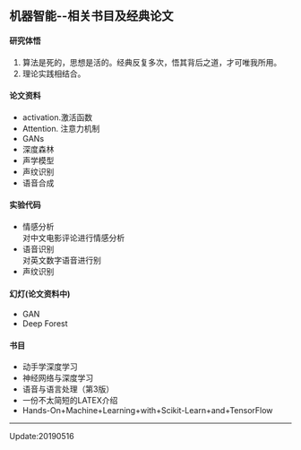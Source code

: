 ## 机器智能--相关书目及经典论文
#### 研究体悟
1. 算法是死的，思想是活的。经典反复多次，悟其背后之道，才可唯我所用。  
2. 理论实践相结合。
#### 论文资料
- activation.激活函数
- Attention. 注意力机制
- GANs
- 深度森林
- 声学模型
- 声纹识别
- 语音合成
#### 实验代码  
- 情感分析  
对中文电影评论进行情感分析  
- 语音识别  
对英文数字语音进行别  
- 声纹识别  
#### 幻灯(论文资料中)
- GAN
- Deep Forest
#### 书目
- 动手学深度学习  
- 神经网络与深度学习  
- 语音与语言处理（第3版）
- 一份不太简短的LATEX介绍
- Hands-On+Machine+Learning+with+Scikit-Learn+and+TensorFlow
---  
Update:20190516

